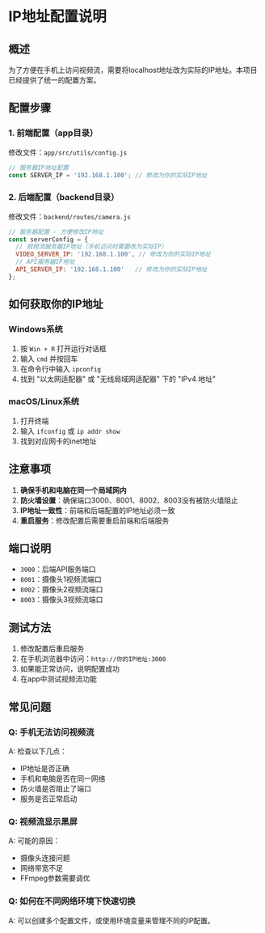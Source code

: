 # IP地址配置说明

## 概述
为了方便在手机上访问视频流，需要将localhost地址改为实际的IP地址。本项目已经提供了统一的配置方案。

## 配置步骤

### 1. 前端配置（app目录）

修改文件：`app/src/utils/config.js`

```javascript
// 服务器IP地址配置
const SERVER_IP = '192.168.1.100'; // 修改为你的实际IP地址
```

### 2. 后端配置（backend目录）

修改文件：`backend/routes/camera.js`

```javascript
// 服务器配置 - 方便修改IP地址
const serverConfig = {
  // 视频流服务器IP地址（手机访问时需要改为实际IP）
  VIDEO_SERVER_IP: '192.168.1.100', // 修改为你的实际IP地址
  // API服务器IP地址
  API_SERVER_IP: '192.168.1.100'   // 修改为你的实际IP地址
};
```

## 如何获取你的IP地址

### Windows系统
1. 按 `Win + R` 打开运行对话框
2. 输入 `cmd` 并按回车
3. 在命令行中输入 `ipconfig`
4. 找到 "以太网适配器" 或 "无线局域网适配器" 下的 "IPv4 地址"

### macOS/Linux系统
1. 打开终端
2. 输入 `ifconfig` 或 `ip addr show`
3. 找到对应网卡的inet地址

## 注意事项

1. **确保手机和电脑在同一个局域网内**
2. **防火墙设置**：确保端口3000、8001、8002、8003没有被防火墙阻止
3. **IP地址一致性**：前端和后端配置的IP地址必须一致
4. **重启服务**：修改配置后需要重启前端和后端服务

## 端口说明

- `3000`：后端API服务端口
- `8001`：摄像头1视频流端口
- `8002`：摄像头2视频流端口  
- `8003`：摄像头3视频流端口

## 测试方法

1. 修改配置后重启服务
2. 在手机浏览器中访问：`http://你的IP地址:3000`
3. 如果能正常访问，说明配置成功
4. 在app中测试视频流功能

## 常见问题

### Q: 手机无法访问视频流
A: 检查以下几点：
- IP地址是否正确
- 手机和电脑是否在同一网络
- 防火墙是否阻止了端口
- 服务是否正常启动

### Q: 视频流显示黑屏
A: 可能的原因：
- 摄像头连接问题
- 网络带宽不足
- FFmpeg参数需要调优

### Q: 如何在不同网络环境下快速切换
A: 可以创建多个配置文件，或使用环境变量来管理不同的IP配置。